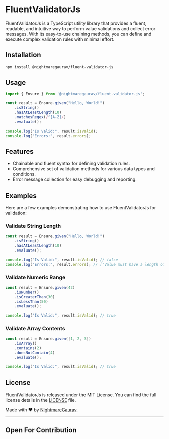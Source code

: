 # FluentValidatorJs

FluentValidatorJs is a TypeScript utility library that provides a fluent, readable, and intuitive way to perform value validations and collect error messages. With its easy-to-use chaining methods, you can define and execute complex validation rules with minimal effort.

## Installation
```bash
npm install @nightmaregaurav/fluent-validator-js
````

## Usage

```typescript
import { Ensure } from '@nightmaregaurav/fluent-validator-js';

const result = Ensure.given("Hello, World!")
    .isString()
    .hasAtLeastLength(10)
    .matchesRegex(/^[A-Z]/)
    .evaluate();

console.log("Is Valid:", result.isValid);
console.log("Errors:", result.errors);
```

## Features

- Chainable and fluent syntax for defining validation rules.
- Comprehensive set of validation methods for various data types and conditions.
- Error message collection for easy debugging and reporting.

## Examples

Here are a few examples demonstrating how to use FluentValidatorJs for validation:

### Validate String Length

```typescript
const result = Ensure.given("Hello, World!")
    .isString()
    .hasAtLeastLength(10)
    .evaluate();

console.log("Is Valid:", result.isValid); // false
console.log("Errors:", result.errors); // ["Value must have a length of 10 at minimum."]
```

### Validate Numeric Range

```typescript
const result = Ensure.given(42)
    .isNumber()
    .isGreaterThan(30)
    .isLessThan(50)
    .evaluate();

console.log("Is Valid:", result.isValid); // true
```

### Validate Array Contents

```typescript
const result = Ensure.given([1, 2, 3])
    .isArray()
    .contains(2)
    .doesNotContain(4)
    .evaluate();

console.log("Is Valid:", result.isValid); // true
```

## License

FluentValidatorJs is released under the MIT License. You can find the full license details in the [LICENSE](LICENSE) file.

Made with ❤️ by [NightmareGaurav](https://github.com/nightmaregaurav).

---
Open For Contribution
---
